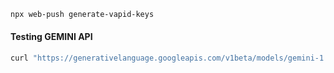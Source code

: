 
```bash
npx web-push generate-vapid-keys
```
#### Testing GEMINI API
```bash
curl "https://generativelanguage.googleapis.com/v1beta/models/gemini-1.5-flash:generateContent?key=GEMINI_API_KEY" -H "Content-Type: application/json" -X POST -d "{\"contents\": [{\"parts\":[{\"text\": \"Explain how AI works\"}]}]}"

```